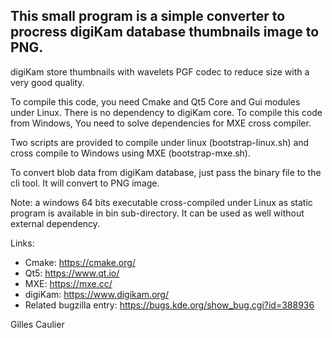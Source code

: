 This small program is a simple converter to procress digiKam database thumbnails image to PNG.
----------------------------------------------------------------------------------------------

digiKam store thumbnails with wavelets PGF codec to reduce size with a very good quality.

To compile this code, you need Cmake and Qt5 Core and Gui modules under Linux. There is no dependency to digiKam core.
To compile this code from Windows, You need to solve dependencies for MXE cross compiler.

Two scripts are provided to compile under linux (bootstrap-linux.sh) and cross compile to Windows using MXE (bootstrap-mxe.sh).

To convert blob data from digiKam database, just pass the binary file to the cli tool. It will convert to PNG image.

Note: a windows 64 bits executable cross-compiled under Linux as static program is available in bin sub-directory.
      It can be used as well without external dependency.

Links:

- Cmake:                  https://cmake.org/
- Qt5:                    https://www.qt.io/
- MXE:                    https://mxe.cc/
- digiKam:                https://www.digikam.org/
- Related bugzilla entry: https://bugs.kde.org/show_bug.cgi?id=388936

Gilles Caulier
